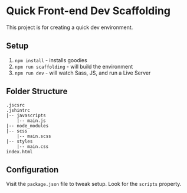 # Quick Front-end Dev Scaffolding
This project is for creating a quick dev environment.

## Setup
1. `npm install` - installs goodies
2. `npm run scaffolding` - will build the environment
3. `npm run dev` - will watch Sass, JS, and run a Live Server

## Folder Structure
```
.jscsrc
.jshintrc
|-- javascripts
    |-- main.js
|-- node_modules
|-- scss
    |-- main.scss
|-- styles
    |-- main.css
index.html
```

## Configuration
Visit the `package.json` file to tweak setup. Look for the `scripts` property.
